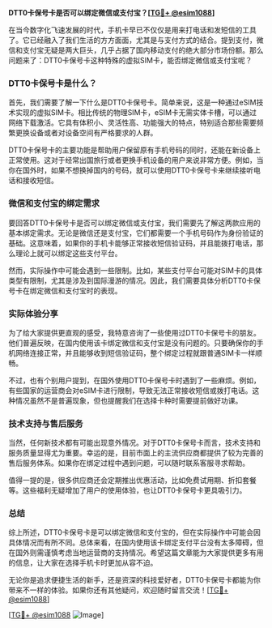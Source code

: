 **DTT0卡保号卡是否可以绑定微信或支付宝？[[TG💪+ @esim1088](https://t.me/s/esim1088)]**

在当今数字化飞速发展的时代，手机卡早已不仅仅是用来打电话和发短信的工具了。它已经融入了我们生活的方方面面，尤其是与支付方式的结合。提到支付，微信和支付宝无疑是两大巨头，几乎占据了国内移动支付的绝大部分市场份额。那么问题来了：DTT0卡保号卡这种特殊的虚拟SIM卡，能否绑定微信或支付宝呢？

### DTT0卡保号卡是什么？

首先，我们需要了解一下什么是DTT0卡保号卡。简单来说，这是一种通过eSIM技术实现的虚拟SIM卡。相比传统的物理SIM卡，eSIM卡无需实体卡槽，可以通过网络下载激活。它具有体积小、灵活性高、功能强大的特点，特别适合那些需要频繁更换设备或者对设备空间有严格要求的人群。

DTT0卡保号卡的主要功能是帮助用户保留原有手机号码的同时，还能在新设备上正常使用。这对于经常出国旅行或者更换手机设备的用户来说非常方便。例如，当你在国外时，如果不想换掉国内的号码，就可以使用DTT0卡保号卡来继续接听电话和接收短信。

### 微信和支付宝的绑定需求

要回答DTT0卡保号卡是否可以绑定微信或支付宝，我们需要先了解这两款应用的基本绑定需求。无论是微信还是支付宝，它们都需要一个手机号码作为身份验证的基础。这意味着，如果你的手机卡能够正常接收短信验证码，并且能拨打电话，那么理论上就可以绑定这些支付平台。

然而，实际操作中可能会遇到一些限制。比如，某些支付平台可能对SIM卡的具体类型有限制，尤其是涉及到国际漫游的情况。因此，我们需要具体分析DTT0卡保号卡在绑定微信和支付宝时的表现。

### 实际体验分享

为了给大家提供更直观的感受，我特意咨询了一些使用过DTT0卡保号卡的朋友。他们普遍反映，在国内使用该卡绑定微信和支付宝是没有问题的。只要确保你的手机网络连接正常，并且能够收到短信验证码，整个绑定过程就跟普通SIM卡一样顺畅。

不过，也有个别用户提到，在国外使用DTT0卡保号卡时遇到了一些麻烦。例如，有些国家的运营商会对eSIM卡进行限制，导致无法正常接收短信或拨打电话。这种情况虽然不是普遍现象，但也提醒我们在选择卡种时需要提前做好功课。

### 技术支持与售后服务

当然，任何新技术都有可能出现意外情况。对于DTT0卡保号卡而言，技术支持和服务质量显得尤为重要。幸运的是，目前市面上的主流供应商都提供了较为完善的售后服务体系。如果你在绑定过程中遇到问题，可以随时联系客服寻求帮助。

值得一提的是，很多供应商还会定期推出优惠活动，比如免费试用期、折扣套餐等。这些福利无疑增加了用户的使用体验，也让DTT0卡保号卡更具吸引力。

### 总结

综上所述，DTT0卡保号卡是可以绑定微信和支付宝的，但在实际操作中可能会因具体情况而有所不同。总体来看，在国内使用该卡绑定支付平台没有太多障碍，但在国外则需谨慎考虑当地运营商的支持情况。希望这篇文章能为大家提供更多有用的信息，让大家在选择手机卡时更加从容不迫。

无论你是追求便捷生活的新手，还是资深的科技爱好者，DTT0卡保号卡都能为你带来不一样的体验。如果你还有其他疑问，欢迎随时留言交流！[[TG💪+ @esim1088](https://t.me/s/esim1088)]

[[TG💪+ @esim1088](https://t.me/s/esim1088) ![Image](https://i.postimg.cc/4NQfJmqS/Snipaste-2025-05-13-00-14-12.png)]